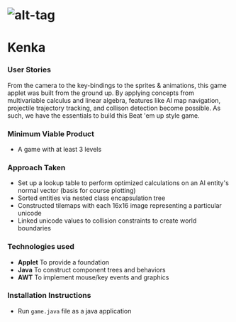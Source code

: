 # ![alt-tag](./kenka.gif) 
# Kenka

### User Stories

From the camera to the key-bindings to the sprites & animations, this game applet was built from the ground up. By applying concepts from multivariable calculus and linear algebra, features like AI map navigation, projectile trajectory tracking, and collison detection become possible. As such, we have the essentials to build this Beat 'em up style game. 

### Minimum Viable Product

* A game with at least 3 levels  

### Approach Taken

* Set up a lookup table to perform optimized calculations on an AI entity's normal vector (basis for course plotting)
* Sorted entities via nested class encapsulation tree
* Constructed tilemaps with each 16x16 image representing a particular unicode
* Linked unicode values to collision constraints to create world boundaries


### Technologies used

* **Applet** To provide a foundation 
* **Java** To construct component trees and behaviors
* **AWT** To implement mouse/key events and graphics


### Installation Instructions
* Run `game.java` file as a java application
